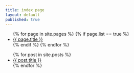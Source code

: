 ```yaml
---
title: index page
layout: default
published: true
---
```

<ul>
  {% for page in site.pages %}
    {% if page.list == true %}
      <li>
        <a href="{{ page.url }}">{{ page.title }}</a>
      </li>
    {% endif %}
  {% endfor %}
</ul>

<ul>
  {% for post in site.posts %}
    <li>
      <a href="{{ post.url }}">{{ post.title }}</a>
    </li>
  {% endfor %}
</ul>

